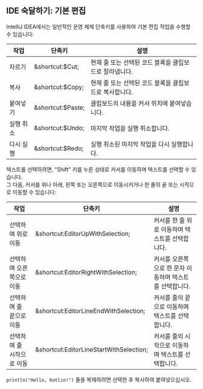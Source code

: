 ## IDE 숙달하기: 기본 편집

IntelliJ IDEA에서는 일반적인 운영 체제 단축키를 사용하여 기본 편집 작업을 수행할 수 있습니다:

| 작업       | 단축키                                            | 설명                                                              |
|-----------|-------------------------------------------------|------------------------------------------------------------------|
| 자르기     | <span class="shortcut">&shortcut:$Cut;</span>   | 현재 줄 또는 선택된 코드 블록을 클립보드로 잘라냅니다.             |
| 복사       | <span class="shortcut">&shortcut:$Copy;</span>  | 현재 줄 또는 선택된 코드 블록을 클립보드로 복사합니다.             |
| 붙여넣기   | <span class="shortcut">&shortcut:$Paste;</span> | 클립보드의 내용을 커서 위치에 붙여넣습니다.                        |
| 실행 취소   | <span class="shortcut">&shortcut:$Undo;</span>  | 마지막 작업을 실행 취소합니다.                                     |
| 다시 실행   | <span class="shortcut">&shortcut:$Redo;</span>  | 실행 취소된 마지막 작업을 다시 실행합니다.                         |

텍스트를 선택하려면, "Shift" 키를 누른 상태로 커서를 이동하며 텍스트를 선택할 수 있습니다.  
그 다음, 커서를 위나 아래, 왼쪽 또는 오른쪽으로 이동시키거나 한 줄의 끝 또는 시작으로 이동할 수 있습니다:

| 작업                               | 단축키                                                                 | 설명                                                               |
|-----------------------------------|-----------------------------------------------------------------------|-------------------------------------------------------------------|
| 선택하며 위로 이동                 | <span class="shortcut">&shortcut:EditorUpWithSelection;</span>        | 커서를 한 줄 위로 이동하며 텍스트를 선택합니다.                     |
| 선택하며 오른쪽으로 이동           | <span class="shortcut">&shortcut:EditorRightWithSelection;</span>     | 커서를 오른쪽으로 한 문자 이동하며 텍스트를 선택합니다.              |
| 선택하며 줄 끝으로 이동           | <span class="shortcut">&shortcut:EditorLineEndWithSelection;</span>   | 커서를 줄의 끝으로 이동하며 텍스트를 선택합니다.                    |
| 선택하며 줄 시작으로 이동          | <span class="shortcut">&shortcut:EditorLineStartWithSelection;</span> | 커서를 줄의 시작으로 이동하며 텍스트를 선택합니다.                   |

`println("Hello, Kotlin!")` 줄을 복제하려면 선택한 후 복사하여 붙여넣으십시오.